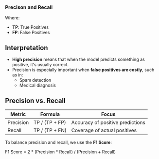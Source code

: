 ### Precison and Recall

Where:
- **TP**: True Positives
- **FP**: False Positives

## Interpretation

- **High precision** means that when the model predicts something as positive, it's usually correct.
- Precision is especially important when **false positives are costly**, such as in:
  - Spam detection
  - Medical diagnosis

## Precision vs. Recall

| Metric      | Formula             | Focus                            |
|-------------|---------------------|----------------------------------|
| Precision   | TP / (TP + FP)      | Accuracy of positive predictions |
| Recall      | TP / (TP + FN)      | Coverage of actual positives     |

To balance precision and recall, we use the **F1 Score**:

F1 Score = 2 * (Precision * Recall) / (Precision + Recall)

